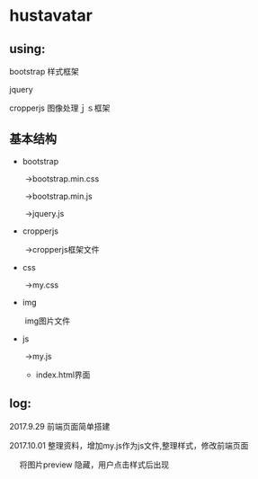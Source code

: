 # hustavatar



## using:



bootstrap 样式框架

jquery

cropperjs    图像处理ｊｓ框架





## 基本结构

- bootstrap

  ​       ->bootstrap.min.css

  ​	->bootstrap.min.js

  ​	->jquery.js

- cropperjs

  ​	->cropperjs框架文件

- css

  ​	->my.css

- img

  ​	img图片文件

- js

  ​	->my.js

  - index.html界面



## log:



2017.9.29 前端页面简单搭建

2017.10.01 整理资料，增加my.js作为js文件,整理样式，修改前端页面

​		　将图片preview 隐藏，用户点击样式后出现	

